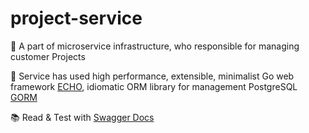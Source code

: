 # project-service

🍕 A part of microservice infrastructure, who responsible for managing customer Projects

📎 Service has used high performance, extensible, minimalist Go web framework [ECHO](https://echo.labstack.com), idiomatic ORM library for management PostgreSQL [GORM](https://gorm.io/)

📚 Read & Test with [Swagger Docs](http://localhost:8082/docs/index.html)